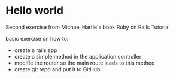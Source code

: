 # Hello world

Second exercise from Michael Hartle's book Ruby on Rails Tutorial


basic exercise on how to:
- create a rails app
- create a simple method in the application controller
- modifie the router so the main route leads to this method
- create git repo and put it to GitHub
